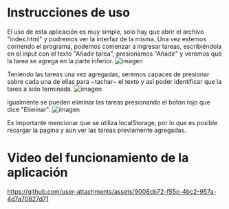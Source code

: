 # Instrucciones de uso
El uso de esta aplicación es muy simple, solo hay que abrir el archivo "index.html" y podremos ver la interfaz de la misma.
Una vez estemos corriendo el programa, podemos comenzar a ingresar tareas, escribiéndola en el input con el texto "Añadir tarea", presionamos "Añadir" y veremos que la tarea se agrega en la parte inferior. 
![imagen](https://github.com/user-attachments/assets/8a1894de-b6c3-4c65-b315-5a12e17bf1ae)

Teniendo las tareas una vez agregadas, seremos capaces de presionar sobre cada una de ellas para ~tachar~ el texto y así poder identificar que la tarea a sido terminada.
![imagen](https://github.com/user-attachments/assets/b65d0a26-aee3-4a5d-93a3-d1eb1f66efd3)

Igualmente se pueden eliminar las tareas presionando el botón rojo que dice "Eliminar".
![imagen](https://github.com/user-attachments/assets/bcca41a8-7e67-4972-9fe4-145bdabbe776)

Es importante mencionar que se utiliza localStorage, por lo que es posible recargar la pagina y aun ver las tareas previamente agregadas.

# Video del funcionamiento de la aplicación
https://github.com/user-attachments/assets/9008cb72-f55c-4bc2-957a-4d7a70827d71
